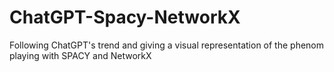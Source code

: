# ChatGPT-Spacy-NetworkX
Following ChatGPT's trend and giving a visual representation of the phenom playing with SPACY and NetworkX
